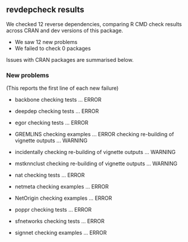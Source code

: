 ## revdepcheck results

We checked 12 reverse dependencies, comparing R CMD check results across CRAN and dev versions of this package.

 * We saw 12 new problems
 * We failed to check 0 packages

Issues with CRAN packages are summarised below.

### New problems
(This reports the first line of each new failure)

* backbone
  checking tests ... ERROR

* deepdep
  checking tests ... ERROR

* egor
  checking tests ... ERROR

* GREMLINS
  checking examples ... ERROR
  checking re-building of vignette outputs ... WARNING

* incidentally
  checking re-building of vignette outputs ... WARNING

* mstknnclust
  checking re-building of vignette outputs ... WARNING

* nat
  checking tests ... ERROR

* netmeta
  checking examples ... ERROR

* NetOrigin
  checking examples ... ERROR

* poppr
  checking tests ... ERROR

* sfnetworks
  checking tests ... ERROR

* signnet
  checking examples ... ERROR

